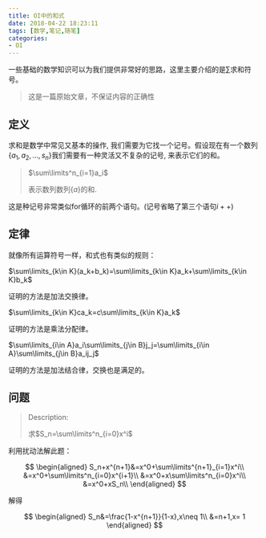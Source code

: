 ```yaml
---
title: OI中的和式
date: 2018-04-22 18:23:11
tags: [数学,笔记,随笔]
categories:
- OI   
---
```


一些基础的数学知识可以为我们提供非常好的思路，这里主要介绍的是$\sum$求和符号。

> 这是一篇原始文章，不保证内容的正确性

<!--more-->

## 定义

求和是数学中常见又基本的操作, 我们需要为它找一个记号。假设现在有一个数列$\{ a_1,a_2,...,s_n\}$我们需要有一种灵活又不复杂的记号, 来表示它们的和。

>$\sum\limits^n_{i=1}a_i$
>
>表示数列数列$\{a\}$的和.



这是种记号非常类似for循环的前两个语句。(记号省略了第三个语句$i++$)

## 定律

就像所有运算符号一样，和式也有类似的规则：

$\sum\limits_{k\in K}(a_k+b_k)=\sum\limits_{k\in K}a_k+\sum\limits_{k\in K}b_k$

证明的方法是加法交换律。

$\sum\limits_{k\in K}ca_k=c\sum\limits_{k\in K}a_k$

证明的方法是乘法分配律。

$\sum\limits_{i\in A}a_i\sum\limits_{j\in B}j_j=\sum\limits_{i\in A}\sum\limits_{j\in B}a_ij_j$

证明的方法是加法结合律，交换也是满足的。



## 问题

> Description:
>
> 求$S_n=\sum\limits^n_{i=0}x^i$



利用扰动法解此题：

$$
\begin{aligned}
S_n+x^{n+1}&=x^0+\sum\limits^{n+1}_{i=1}x^i\\
&=x^0+\sum\limits^n_{i=0}x^{i+1}\\
&=x^0+x\sum\limits^n_{i=0}x^i\\
&=x^0+xS_n\\
\end{aligned}
$$

解得

$$
\begin{aligned}
S_n&=\frac{1-x^{n+1}}{1-x},x\neq 1\\
&=n+1,x= 1
\end{aligned}
$$



